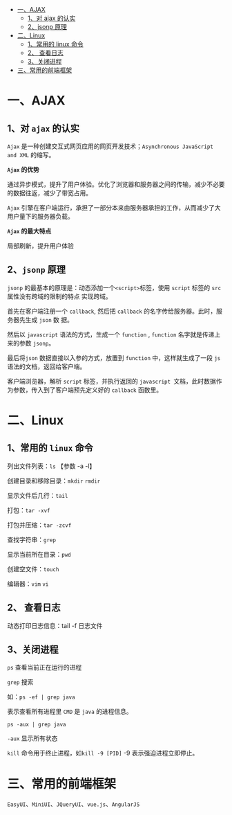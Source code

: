 * [一、AJAX](#%E4%B8%80ajax)
  * [1、对 ajax 的认实](#1%E5%AF%B9-ajax-%E7%9A%84%E8%AE%A4%E5%AE%9E)
  * [2、jsonp 原理](#2jsonp-%E5%8E%9F%E7%90%86)
* [二、Linux](#%E4%BA%8Clinux)
  * [1、常用的 linux 命令](#1%E5%B8%B8%E7%94%A8%E7%9A%84-linux-%E5%91%BD%E4%BB%A4)
  * [2、 查看日志](#2-%E6%9F%A5%E7%9C%8B%E6%97%A5%E5%BF%97)
  * [3、关闭进程](#3%E5%85%B3%E9%97%AD%E8%BF%9B%E7%A8%8B)
* [三、常用的前端框架](#%E4%B8%89%E5%B8%B8%E7%94%A8%E7%9A%84%E5%89%8D%E7%AB%AF%E6%A1%86%E6%9E%B6)

# 一、AJAX

## 1、对 `ajax` 的认实

`Ajax` 是一种创建交互式网页应用的网页开发技术；`Asynchronous JavaScript and XML` 的缩写。

**`Ajax` 的优势**

通过异步模式，提升了用户体验。优化了浏览器和服务器之间的传输，减少不必要的数据往返，减少了带宽占用。

`Ajax` 引擎在客户端运行，承担了一部分本来由服务器承担的工作，从而减少了大用户量下的服务器负载。

**`Ajax` 的最大特点**

局部刷新，提升用户体验

## 2、`jsonp` 原理

`jsonp` 的最基本的原理是：动态添加一个`<script>`标签，使用 `script` 标签的 `src` 属性没有跨域的限制的特点
实现跨域。

首先在客户端注册一个 `callback`, 然后把 `callback` 的名字传给服务器。此时，服务器先生成 `json` 数 
据。

然后以 `javascript` 语法的方式，生成一个 `function` , `function` 名字就是传递上来的参数 `jsonp`。

最后将`json` 数据直接以入参的方式，放置到 `function` 中，这样就生成了一段 `js` 语法的文档，返回给客户端。 

客户端浏览器，解析 `script` 标签，并执行返回的 `javascript `文档，此时数据作为参数，传入到了客户端预先定义好的 `callback` 函数里。 

# 二、Linux

## 1、常用的 `linux` 命令

列出文件列表：`ls` 【参数 -a -l】

创建目录和移除目录：`mkdir`   `rmdir`

显示文件后几行：`tail`

打包：`tar -xvf`

打包并压缩：`tar -zcvf`

查找字符串：`grep`

显示当前所在目录：`pwd`

创建空文件：`touch`

编辑器：`vim` `vi`

## 2、 查看日志

动态打印日志信息：tail -f 日志文件

## 3、关闭进程

`ps` 查看当前正在运行的进程

`grep` 搜索

如：`ps -ef | grep java`

表示查看所有进程里 `CMD` 是 `java` 的进程信息。

`ps -aux | grep java`

`-aux` 显示所有状态

`kill` 命令用于终止进程，如`kill -9 [PID]` -9 表示强迫进程立即停止。

# 三、常用的前端框架

`EasyUI`、`MiniUI`、`JQueryUI`、`vue.js`、`AngularJS`



